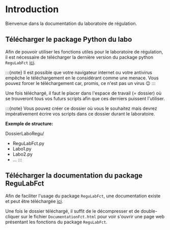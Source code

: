 # Introduction

Bienvenue dans la documentation du laboratoire de régulation.

<!-- ## Présentation de la structure de la doc -->

<!-- ## Présentation du langage Python -->

<!-- ## Installation d'Anaconda

1. Télécharger Anaconda : https://www.anaconda.com/products/individual-d

2. Suivre les instructions d'installation du fichier téléchargé.

:::{note}
Même si l'installation d'Anaconda est assez rapide, il faut lui laisser le temps d'installer toutes ses applications en arrière-plan lors de la première ouverture de celui-ci. Néanmoins, vous devriez être en mesure de suivre les prochaines étapes pendant que ces applications s'installent.
:::

### Créer un environnement propre au cours (Python 3.7)

La version de Python installée avec Anaconda n'est pas celle qu'il faut pour utiliser les packages utiles pour le laboratoire de régulation. Dès lors, il faut créer un environnement avec la bonne version de Python. Pour ce faire, il suffit de suivre les instructions suivantes:

1. Ouvrez l'onglet `Environments`.

    :::{image} images/Intro_AnacondaInstallation1.png
    :alt: AnacondaSelectEnvironnement
    :width: 525px
    :align: center
    :::

2. Poussez sur le bouton `Create`.

    :::{image} images/Intro_AnacondaInstallation2.png
    :alt: AnacondaCreateEnvironnement
    :width: 525px
    :align: center
    :::

3. Configurez le nouvel environnement en lui donnant un nom sans espaces ni caractères spéciaux et en choisissant la version **3.7** de Python.

    :::{image} images/Intro_AnacondaInstallation3.png
    :alt: AnacondaSelectPythonVersion
    :width: 525px
    :align: center
    :::

    :::{note}
    Si l'option `3.7` n'apparaît pas dans la liste déroulante, cela veut dire qu'Anaconda n'est pas encore prêt. Il faut donc attendre que tout s'installe correctement en arrière-plan. Attendez un peu et recommencez l'opération jusqu'à ce que l'option `3.7` apparaisse bien dans la liste déroulante.
    :::

    ::::{note}
    Il se peut qu'Anaconda ne vous propose pas d'autres versions de python que sa version par défaut même après avoir attendu plus de 15 minutes...

    Pas de panique, voici une solution qui devrait vous sortir du pétrin:

    Ouvrez la console python d’Anaconda 
    
    :::{image} images/Intro_ConsoleCMD.png
    :alt: ConsoleCMD
    :width: 175px
    :align: center
    :::
    
    et entrez la commande suivante :

        conda create -n Regulation python=3.7 numpy matplotlib

    Cela devrait forcer la création de l’environnement mais il faudra peut-être installer des packages supplémentaires par la suite en plus du package `control`.

    Une fois l’environnement créé, il faudra entrer la commande suivante :

        conda activate Regulation

    Vous devriez maintenant voir apparaître votre nouvel environnement `Regulation` dans la liste des environnements d’Anaconda 😉
    ::::

4. Retournez dans le menu `Home`.

5. Installez l'application `CMD.exe Prompt`.

    :::{image} images/Intro_AnacondaInstallation4.png
    :alt: ConsoleCMD
    :width: 525px
    :align: center
    :::

    :::{note}
    Si vous utiliser un mac, Anaconda ne vous propose pas d'installer cette application car vous n'en avez pas besoin vu qu'une version équivalente existe déjà sur iOS. Il s'agit de l'application `Terminal`. 
    :::

6. Installer l'IDE `Spyder`.

    :::{image} images/Intro_AnacondaInstallation5.png
    :alt: ConsoleCMD
    :width: 525px
    :align: center
    :::

7. Ouvrez les paramètres d'Anaconda en allant dans `File->Preferences` ou via le raccourci `CTRL+P`.

8. Configurez votre environnement comme environnement par défaut en le sélectionnant dans la liste déroulante et en validant les modifications.

    :::{image} images/Intro_AnacondaInstallation6.png
    :alt: ConsoleCMD
    :width: 525px
    :align: center
    :::

### Installation du package Python Control

1. Ouvrez la console de commande d'Anaconda (*Anaconda Prompt*):

    :::{image} images/Intro_ConsoleCMD.png
    :alt: ConsoleCMD
    :width: 175px
    :align: center
    :::

    :::{note}
    Pour ceux qui utilisent un mac, vous devez passer par l'application `Terminal` d'iOS et entrer la commande suivante avant de passer au point suivant:
    
        conda activate Regulation

    Cette commande vous permet d'activer l'environnement `Regulation` que vous avez créé dans la précédente section. Vous devriez maintenant voir le nom de votre environnement (`Regulation`) entre parenthèses à la place de l'environnement de base (`base`).
    :::

2. Entrez la commande suivante:
    ```
    conda install -c conda-forge control
    ```

3. À la question `Proceed?`, entrez `y` et valider avec la touche `enter`.

4. Une fois l'installation terminée, vous pouvez fermer la console.

### Installation du package Serial (optionnel)

1. Ouvrez la console de commande d'Anaconda (*Anaconda Prompt*):

    :::{image} images/Intro_ConsoleCMD.png
    :alt: ConsoleCMD
    :width: 175px
    :align: center
    :::

    :::{note}
    Pour ceux qui utilise un mac, vous devez ouvrir l'application `Terminal` d'iOS et entrer la commande suivante avant de passer au point suivant:
    
        conda activate Regulation

    Cette commande vous permet d'activer l'environnement `Regulation` que vous avez créé précédemment.
    :::

2. Entrez la commande suivante:
    ```
    conda install pyserial
    ```

3. À la question `Proceed?`, entrez `y` et valider avec la touche `enter`.

4. Une fois l'installation terminée, vous pouvez fermer la console.

## Configurer Spyder

Spyder est un environnement de développement (IDE) pour Python qui est libre et multiplateforme. Voici une présentation de son interface: https://youtu.be/Txibtd8zWBs

### Avoir les figures dans des fenêtres séparées

1. Ouvrez la fenêtre des préférences.

    :::{image} images/Intro_Spyder1.png
    :alt: ConsoleCMD
    :width: 525px
    :align: center
    :::

2. Ouvrez la section `IPyhton console`.

    :::{image} images/Intro_Spyder2.png
    :alt: ConsoleCMD
    :width: 525px
    :align: center
    :::

3. Sélectionnez l'onglet `Graphics`, sélectionnez l'option `Automatic` dans la liste déroulante de la sous-section `Graphics backend` et cliquez sur le bouton `Apply`.

    :::{image} images/Intro_Spyder3.png
    :alt: ConsoleCMD
    :width: 525px
    :align: center
    ::: -->

## Télécharger le package Python du labo
Afin de pouvoir utiliser les fonctions utiles pour le laboratoire de régulation, il est nécessaire de télécharger la dernière version du package python `ReguLabFct` [ici](https://studenthelmobe-my.sharepoint.com/:u:/g/personal/a_vanlaethem_helmo_be/ERCKwgbolmtMmXe6-FW0OOkBLWEK8-u5zAFORvJ_39Es4g?e=K58QB8).

:::{note}
Il est possible que votre navigateur internet ou votre antivirus empêche le téléchargement en le considérant comme une menace. Vous pouvez forcer le téléchargement car, promis, ce n'est pas un virus 😉
:::

Une fois téléchargé, il faut le placer dans l'espace de travail (= dossier) où se trouveront tous vos futurs scripts afin que ces derniers puissent l'utiliser. 

:::{note}
Vous pouvez créer ce dossier où vous le souhaitez mais devrez impérativement écrire vos scripts dans ce dossier durant le laboratoire.

**Exemple de structure:**

DossierLaboRegu/

- ReguLabFct.py
- Labo1.py
- Labo2.py
- ...
:::

## Télécharger la documentation du package ReguLabFct
Afin de faciliter l'usage du package `ReguLabFct`, une documentation existe et peut être téléchargée [ici](https://studenthelmobe-my.sharepoint.com/:f:/g/personal/a_vanlaethem_helmo_be/EvRgBmANcQNMmIhF2nm2kBcBcyePZxDX5ah4yrH_FcUjwg?e=RKFGXU).

Une fois le dossier téléchargé, il suffit de le décompresser et de double-cliquer sur le fichier `DocumentationFct.html` pour voir s'ouvrir une page web présentant les fonctions du package `ReguLabFct`.